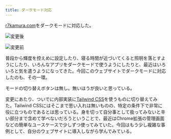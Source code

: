 ```yaml
---
title: ダークモード対応
---
```

[r7kamura.com](https://r7kamura.com/)をダークモードに対応した。

![](https://lh3.googleusercontent.com/jl34J34uEsD5wO4jbPEaMVwZs4vY6ysLOjeeZvcc0QSTP9jiKHmYOEssYCDflwxYaQUZO6lgZC9ekRoF3dHhYdhIzxyv56iKX6hCWyqmu6qjSux7B2CWcsOoN3Smf_c04xgreN8fA8xxIXN1JUmPlcyhoy7HIoVJzMS9cYWbbf8mySsJvOjfIA4I6X40 "変更後")

![](https://lh6.googleusercontent.com/mpEtO4xC-Kj01AcLzReFFw-4drAu8bmLV5Ymn_UScY-IP9oLGfPeDx23vuSA5WDxR4ErjgpSjqZIX3YxM_A2qo6qeu8uA7OicXIG-aswHLzxCIyIh-31agElvZvwDvYOV6ofArnalB4uZjbSrUTUCK1qnjnWJyiVM9UVg4oAhm2s-fqospXpZkAZSNxK "変更前")

普段から輝度を控えめに設定したり、寝る時間が近づいてくると照明を落とすようにしたり、いろんなアプリをダークモードで使うようにしたりと、最近はいろいろと気を遣うようになってきた。今回このウェブサイトでダークモードに対応したのも、その一環。

モードの切り替えボタンは無し。無いほうが良いと思っている。

変更にあたり、ついでに内部実装に[Tailwind CSS](https://tailwindcss.com/)を使うものに切り替えてみた。Tailwind CSSにはそこまで思い入れは無いものの、特定の条件下で非常に役に立つものであるとは思っている。身を切って自分事として扱ってみないと辛い部分まで含めて学べないだろうということで、最近はChrome拡張の管理画面などの簡単なユースケースで少しずつ使ってみていた。今回はもう少し複雑な事例として、自分のウェブサイトに導入しながら学んでみている。
